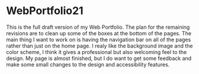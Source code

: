 # WebPortfolio21
This is the full draft version of my Web Portfolio.  The plan for the remaining revisions are to clean up some of the boxes at the bottom of the pages.  The main thing I want to work on is having the navigation bar on all of the pages rather than just on the home page.  I realy like the background image and the color scheme, I think it gives a professional but also welcoming feel to the design.  My page is almost finished, but I do want to get some feedback and make some small changes to the design and accessibility features.  
